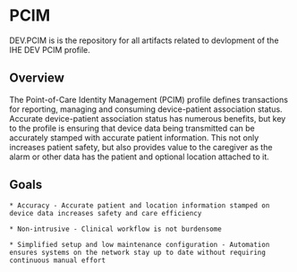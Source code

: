 # PCIM

DEV.PCIM is is the repository for all artifacts related to devlopment of the IHE DEV PCIM profile.

## Overview

The Point-of-Care Identity Management (PCIM) profile defines transactions for reporting, managing and consuming device-patient association status. Accurate device-patient association status has numerous benefits, but key to the profile is ensuring that device data being transmitted can be accurately stamped with accurate patient information. This not only increases patient safety, but also provides value to the caregiver as the alarm or other data has the patient and optional location attached to it. 

## Goals

	* Accuracy - Accurate patient and location information stamped on device data increases safety and care efficiency

	* Non-intrusive - Clinical workflow is not burdensome

	* Simplified setup and low maintenance configuration - Automation ensures systems on the network stay up to date without requiring continuous manual effort

